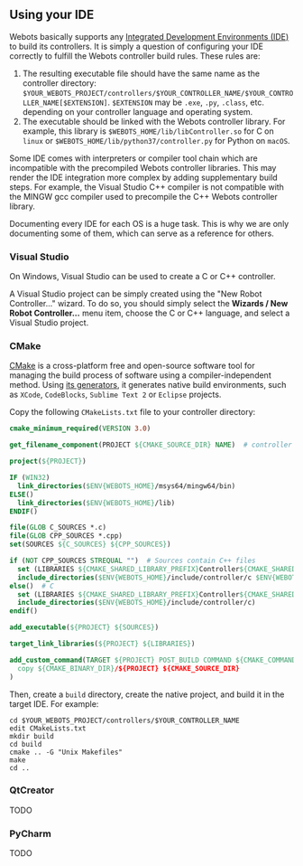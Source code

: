 ## Using your IDE

Webots basically supports any [Integrated Development Environments (IDE)](https://en.wikipedia.org/wiki/Integrated_development_environment) to build its controllers.
It is simply a question of configuring your IDE correctly to fulfill the Webots controller build rules.
These rules are:

1. The resulting executable file should have the same name as the controller directory: `$YOUR_WEBOTS_PROJECT/controllers/$YOUR_CONTROLLER_NAME/$YOUR_CONTROLLER_NAME[$EXTENSION]`.
`$EXTENSION` may be `.exe`, `.py`, `.class`, etc. depending on your controller language and operating system.
2. The executable should be linked with the Webots controller library.
For example, this library is `$WEBOTS_HOME/lib/libController.so` for C on `linux` or `$WEBOTS_HOME/lib/python37/controller.py` for Python on `macOS`.

Some IDE comes with interpreters or compiler tool chain which are incompatible with the precompiled Webots controller libraries.
This may render the IDE integration more complex by adding supplementary build steps.
For example, the Visual Studio C++ compiler is not compatible with the MINGW gcc compiler used to precompile the C++ Webots controller library.

Documenting every IDE for each OS is a huge task.
This is why we are only documenting some of them, which can serve as a reference for others.

### Visual Studio

On Windows, Visual Studio can be used to create a C or C++ controller.

A Visual Studio project can be simply created using the "New Robot Controller..." wizard.
To do so, you should simply select the **Wizards / New Robot Controller...** menu item, choose the C or C++ language, and select a Visual Studio project.

### CMake

[CMake](https://cmake.org) is a cross-platform free and open-source software tool for managing the build process of software using a compiler-independent method.
Using [its generators](https://cmake.org/cmake/help/v3.0/manual/cmake-generators.7.html), it generates native build environments, such as `XCode`, `CodeBlocks`, `Sublime Text 2` or `Eclipse` projects.

Copy the following `CMakeLists.txt` file to your controller directory:

```cmake
cmake_minimum_required(VERSION 3.0)

get_filename_component(PROJECT ${CMAKE_SOURCE_DIR} NAME)  # controller directory name

project(${PROJECT})

IF (WIN32)
  link_directories($ENV{WEBOTS_HOME}/msys64/mingw64/bin)
ELSE()
  link_directories($ENV{WEBOTS_HOME}/lib)
ENDIF()

file(GLOB C_SOURCES *.c)
file(GLOB CPP_SOURCES *.cpp)
set(SOURCES ${C_SOURCES} ${CPP_SOURCES})

if (NOT CPP_SOURCES STREQUAL "")  # Sources contain C++ files
  set (LIBRARIES ${CMAKE_SHARED_LIBRARY_PREFIX}Controller${CMAKE_SHARED_LIBRARY_SUFFIX} ${CMAKE_SHARED_LIBRARY_PREFIX}CppController${CMAKE_SHARED_LIBRARY_SUFFIX})
  include_directories($ENV{WEBOTS_HOME}/include/controller/c $ENV{WEBOTS_HOME}/include/controller/cpp)
else()  # C
  set (LIBRARIES ${CMAKE_SHARED_LIBRARY_PREFIX}Controller${CMAKE_SHARED_LIBRARY_SUFFIX})
  include_directories($ENV{WEBOTS_HOME}/include/controller/c)
endif()

add_executable(${PROJECT} ${SOURCES})

target_link_libraries(${PROJECT} ${LIBRARIES})

add_custom_command(TARGET ${PROJECT} POST_BUILD COMMAND ${CMAKE_COMMAND} -E
  copy ${CMAKE_BINARY_DIR}/${PROJECT} ${CMAKE_SOURCE_DIR}
)
```

Then, create a `build` directory, create the native project, and build it in the target IDE.
For example:

```
cd $YOUR_WEBOTS_PROJECT/controllers/$YOUR_CONTROLLER_NAME
edit CMakeLists.txt
mkdir build
cd build
cmake .. -G "Unix Makefiles"
make
cd ..
```

### QtCreator

TODO

### PyCharm

TODO
